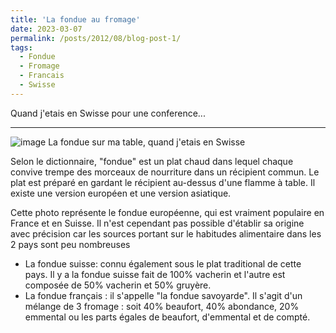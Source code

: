 ```yaml
---
title: 'La fondue au fromage'
date: 2023-03-07
permalink: /posts/2012/08/blog-post-1/
tags:
  - Fondue
  - Fromage
  - Francais
  - Swisse
---
```

Quand j'etais en Swisse pour une conference...

---
![image](https://github.com/user-attachments/assets/f4f10d66-5e74-4320-9391-d2e858d40c52)
La fondue sur ma table, quand j'etais en Swisse 

Selon le dictionnaire, "fondue" est un plat chaud dans lequel chaque convive trempe des morceaux de nourriture dans un récipient commun. Le plat est préparé en gardant le récipient au-dessus d'une flamme à table. Il existe une version européen et une version asiatique.

Cette photo représente le fondue européenne, qui est vraiment populaire en France et en Suisse. Il n'est cependant pas possible d'établir sa origine avec précision car les sources portant sur le habitudes alimentaire dans les 2 pays sont peu nombreuses
- La fondue suisse: connu également sous le plat traditional de cette pays. Il y a la fondue suisse fait de 100% vacherin et l'autre est composée de 50% vacherin et 50% gruyère.
- La fondue français : il s'appelle "la fondue savoyarde". Il s'agit d'un mélange de 3 fromage : soit 40% beaufort, 40% abondance, 20% emmental ou les parts égales de beaufort, d'emmental et de compté.
